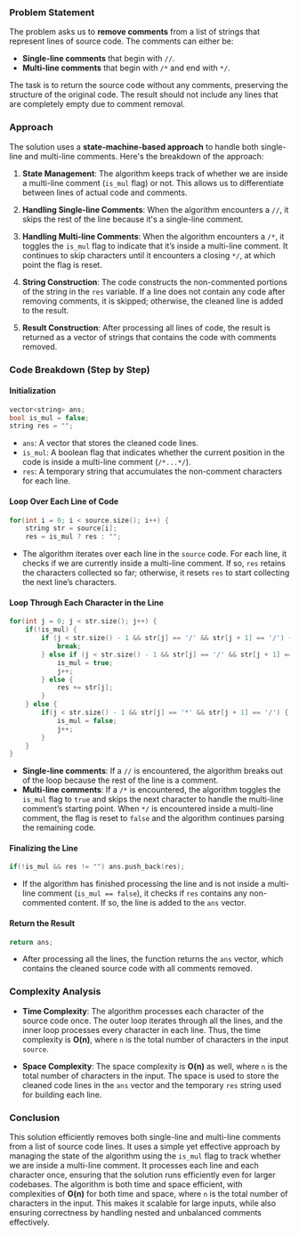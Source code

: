 ### Problem Statement

The problem asks us to **remove comments** from a list of strings that represent lines of source code. The comments can either be:
- **Single-line comments** that begin with `//`.
- **Multi-line comments** that begin with `/*` and end with `*/`.

The task is to return the source code without any comments, preserving the structure of the original code. The result should not include any lines that are completely empty due to comment removal.

### Approach

The solution uses a **state-machine-based approach** to handle both single-line and multi-line comments. Here's the breakdown of the approach:

1. **State Management**: The algorithm keeps track of whether we are inside a multi-line comment (`is_mul` flag) or not. This allows us to differentiate between lines of actual code and comments.
  
2. **Handling Single-line Comments**: When the algorithm encounters a `//`, it skips the rest of the line because it's a single-line comment.

3. **Handling Multi-line Comments**: When the algorithm encounters a `/*`, it toggles the `is_mul` flag to indicate that it’s inside a multi-line comment. It continues to skip characters until it encounters a closing `*/`, at which point the flag is reset.

4. **String Construction**: The code constructs the non-commented portions of the string in the `res` variable. If a line does not contain any code after removing comments, it is skipped; otherwise, the cleaned line is added to the result.

5. **Result Construction**: After processing all lines of code, the result is returned as a vector of strings that contains the code with comments removed.

### Code Breakdown (Step by Step)

#### Initialization
```cpp
vector<string> ans;
bool is_mul = false;
string res = "";
```
- `ans`: A vector that stores the cleaned code lines.
- `is_mul`: A boolean flag that indicates whether the current position in the code is inside a multi-line comment (`/*...*/`).
- `res`: A temporary string that accumulates the non-comment characters for each line.

#### Loop Over Each Line of Code
```cpp
for(int i = 0; i < source.size(); i++) {
    string str = source[i];
    res = is_mul ? res : "";
```
- The algorithm iterates over each line in the `source` code. For each line, it checks if we are currently inside a multi-line comment. If so, `res` retains the characters collected so far; otherwise, it resets `res` to start collecting the next line’s characters.

#### Loop Through Each Character in the Line
```cpp
for(int j = 0; j < str.size(); j++) {
    if(!is_mul) {
        if (j < str.size() - 1 && str[j] == '/' && str[j + 1] == '/') {
            break;
        } else if (j < str.size() - 1 && str[j] == '/' && str[j + 1] == '*') {
            is_mul = true;
            j++;
        } else {
            res += str[j];
        }
    } else {
        if(j < str.size() - 1 && str[j] == '*' && str[j + 1] == '/') {
            is_mul = false;
            j++;
        }
    }
}
```
- **Single-line comments**: If a `//` is encountered, the algorithm breaks out of the loop because the rest of the line is a comment.
- **Multi-line comments**: If a `/*` is encountered, the algorithm toggles the `is_mul` flag to `true` and skips the next character to handle the multi-line comment’s starting point. When `*/` is encountered inside a multi-line comment, the flag is reset to `false` and the algorithm continues parsing the remaining code.

#### Finalizing the Line
```cpp
if(!is_mul && res != "") ans.push_back(res);
```
- If the algorithm has finished processing the line and is not inside a multi-line comment (`is_mul == false`), it checks if `res` contains any non-commented content. If so, the line is added to the `ans` vector.

#### Return the Result
```cpp
return ans;
```
- After processing all the lines, the function returns the `ans` vector, which contains the cleaned source code with all comments removed.

### Complexity Analysis

- **Time Complexity**: The algorithm processes each character of the source code once. The outer loop iterates through all the lines, and the inner loop processes every character in each line. Thus, the time complexity is **O(n)**, where `n` is the total number of characters in the input `source`.

- **Space Complexity**: The space complexity is **O(n)** as well, where `n` is the total number of characters in the input. The space is used to store the cleaned code lines in the `ans` vector and the temporary `res` string used for building each line.

### Conclusion

This solution efficiently removes both single-line and multi-line comments from a list of source code lines. It uses a simple yet effective approach by managing the state of the algorithm using the `is_mul` flag to track whether we are inside a multi-line comment. It processes each line and each character once, ensuring that the solution runs efficiently even for larger codebases. The algorithm is both time and space efficient, with complexities of **O(n)** for both time and space, where `n` is the total number of characters in the input. This makes it scalable for large inputs, while also ensuring correctness by handling nested and unbalanced comments effectively.
